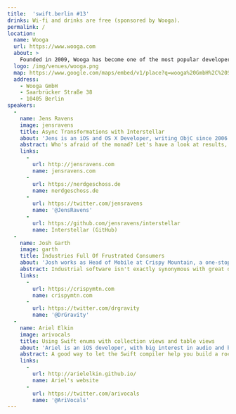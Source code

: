 ```yaml
---
title:  'swift.berlin #13'
drinks: Wi-fi and drinks are free (sponsored by Wooga).
permalink: /
location:
  name: Wooga
  url: https://www.wooga.com
  about: >
    Founded in 2009, Wooga has become one of the most popular developers of mobile games in the world. At its headquarters in Berlin, employees from more than 40 nations develop high quality free-to-play games for a global audience. Wooga’s focus is on creating regular hits such as Jelly Splash, Pearl’s Peril and Diamond Dash. Over 50 million people play Wooga’s games every month across multiple platforms.
  logo: /img/venues/wooga.png
  map: https://www.google.com/maps/embed/v1/place?q=wooga%20GmbH%2C%20Saarbr%C3%BCcker%20Stra%C3%9Fe%2C%20Berlin%2C%20Germany
  address:
    - Wooga GmbH
    - Saarbrücker Straße 38
    - 10405 Berlin
speakers:
  -
    name: Jens Ravens
    image: jensravens
    title: Async Transformations with Interstellar
    about: 'Jens is an iOS and OS X Developer, writing ObjC since 2006. Currently working at <a href="http://nerdgeschoss.de" target="new">nerdgeschoss</a> helping clients to create awesome apps.'
    abstract: Who's afraid of the monad? Let's have a look at results, signals and why concurrency doesn't have to be evil.
    links:
      -
        url: http://jensravens.com
        name: jensravens.com
      -
        url: https://nerdgeschoss.de
        name: nerdgeschoss.de
      -
        url: https://twitter.com/jensravens
        name: '@JensRavens'
      -
        url: https://github.com/jensravens/interstellar
        name: Interstellar (GitHub)
  -
    name: Josh Garth
    image: garth
    title: Industries Full Of Frustrated Consumers
    about: 'Josh works as Head of Mobile at Crispy Mountain, a one-stop Rails & iOS shop for startup MVPs and full-blown industrial software.'
    abstract: Industrial software isn't exactly synonymous with great design, ease-of-use or a fun process. Why shouldn't it be?
    links:
      -
        url: https://crispymtn.com
        name: crispymtn.com
      -
        url: https://twitter.com/drgravity
        name: '@DrGravity'
  -
    name: Ariel Elkin
    image: arivocals
    title: Using Swift enums with collection views and table views
    about: 'Ariel is an iOS developer, with big interest in audio and blockchains. He contributes to open source libraries and puts his dishes in the dishwasher. Currently working at at <a href="https://www.project-a.com/" target="new">Project A</a>.'
    abstract: A good way to let the Swift compiler help you build a rock-solid UICollectionView or UITableView is to manage their layout structure through an enum. This talk will show you a simple and safe way to implement this in your Swift apps.
    links:
      -
        url: http://arielelkin.github.io/
        name: Ariel's website
      -
        url: https://twitter.com/arivocals
        name: '@AriVocals'
---
```

